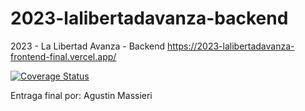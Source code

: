 # 2023-lalibertadavanza-backend
2023 - La Libertad Avanza - Backend
https://2023-lalibertadavanza-frontend-final.vercel.app/

[![Coverage Status](https://coveralls.io/repos/github/AgustinMassieri/2023-lalibertadavanza-final/badge.svg?branch=main)](https://coveralls.io/github/AgustinMassieri/2023-lalibertadavanza-final?branch=main)

Entraga final por: Agustin Massieri
